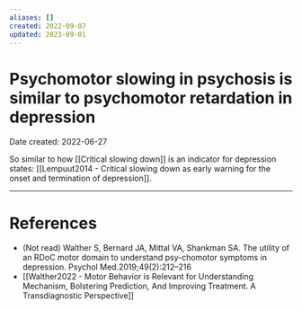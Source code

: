 ```yaml
---
aliases: []
created: 2022-09-07
updated: 2023-09-01
---
```


# Psychomotor slowing in psychosis is similar to psychomotor retardation in depression
Date created: 2022-06-27

So similar to how [[Critical slowing down]] is an indicator for depression states: [[Lempuut2014 - Critical slowing down as early warning for the onset and termination of depression]].

---
# References
* (Not read) Walther S, Bernard JA, Mittal VA, Shankman SA. The utility of an RDoC motor domain to understand psy-chomotor symptoms in depression. Psychol Med.2019;49(2):212–216
* [[Walther2022 - Motor Behavior is Relevant for Understanding Mechanism, Bolstering Prediction, And Improving Treatment. A Transdiagnostic Perspective]]